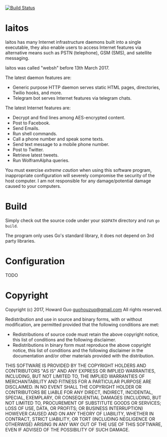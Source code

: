 [![Build Status](https://travis-ci.org/HouzuoGuo/laitos.svg?branch=master)](https://travis-ci.org/HouzuoGuo/laitos)

laitos
=====
laitos has many Internet infrastructure daemons built into a single executable, they also enable users to access Internet features via alternative means such as PSTN (telephone), GSM (SMS), and satellite messaging.

laitos was called "websh" before 13th March 2017.

The latest daemon features are:
- Generic purpose HTTP daemon serves static HTML pages, directories, Twilio hooks, and more.
- Telegram bot serves Internet features via telegram chats.

The latest Internet features are:
- Decrypt and find lines among AES-encrypted content.
- Post to Facebook.
- Send Emails.
- Run shell commands.
- Call a phone number and speak some texts.
- Send text message to a mobile phone number.
- Post to Twitter.
- Retrieve latest tweets.
- Run WolframAlpha queries.

You must exercise _extreme caution_ when using this software program, inappropriate configuration will severely compromise the security of the host computer. I am not responsible for any damage/potential damage caused to your computers.

Build
=====
Simply check out the source code under your `$GOPATH` directory and run `go build`.

The program only uses Go's standard library, it does not depend on 3rd party libraries.

Configuration
=============
TODO

Copyright
====================
Copyright (c) 2017, Howard Guo <guohouzuo@gmail.com>
All rights reserved.

Redistribution and use in source and binary forms, with or without modification, are permitted provided that the following conditions are met:
- Redistributions of source code must retain the above copyright notice, this list of conditions and the following disclaimer.
- Redistributions in binary form must reproduce the above copyright notice, this list of conditions and the following disclaimer in the documentation and/or other materials provided with the distribution.

THIS SOFTWARE IS PROVIDED BY THE COPYRIGHT HOLDERS AND CONTRIBUTORS "AS IS" AND ANY EXPRESS OR IMPLIED WARRANTIES, INCLUDING, BUT NOT LIMITED TO, THE IMPLIED WARRANTIES OF MERCHANTABILITY AND FITNESS FOR A PARTICULAR PURPOSE ARE DISCLAIMED. IN NO EVENT SHALL THE COPYRIGHT HOLDER OR CONTRIBUTORS BE LIABLE FOR ANY DIRECT, INDIRECT, INCIDENTAL, SPECIAL, EXEMPLARY, OR CONSEQUENTIAL DAMAGES (INCLUDING, BUT NOT LIMITED TO, PROCUREMENT OF SUBSTITUTE GOODS OR SERVICES; LOSS OF USE, DATA, OR PROFITS; OR BUSINESS INTERRUPTION) HOWEVER CAUSED AND ON ANY THEORY OF LIABILITY, WHETHER IN CONTRACT, STRICT LIABILITY, OR TORT (INCLUDING NEGLIGENCE OR OTHERWISE) ARISING IN ANY WAY OUT OF THE USE OF THIS SOFTWARE, EVEN IF ADVISED OF THE POSSIBILITY OF SUCH DAMAGE.
